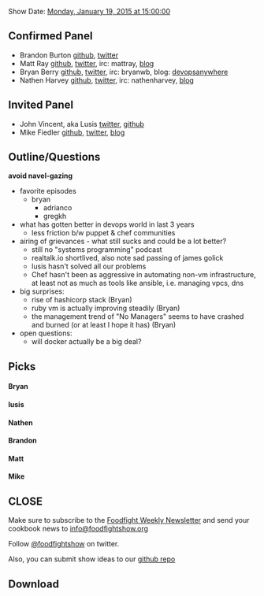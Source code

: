 Show Date:  [Monday, January 19, 2015 at 15:00:00](http://www.timeanddate.com/worldclock/fixedtime.html?msg=Food+Fight+Show+-+3+Year+Retrospective&iso=20150119T10&p1=1928&ah=1)

Confirmed Panel<a name="panel"></a>
-----
* Brandon Burton [github](http://github.com/solarce), [twitter](https://twitter.com/solarce)
* Matt Ray [github](http://github.com/mattray), [twitter](http://twitter.com/mattray), irc: mattray, [blog](http://www.leastresistance.net/)
* Bryan Berry [github](http://github.com/bryanwb), [twitter](http://twitter.com/bryanwb), irc: bryanwb, blog: [devopsanywhere](http://devopsanywhere.blogspot.com)
* Nathen Harvey [github](http://github.com/nathenharvey), [twitter](http://twitter.com/nathenharvey), irc: nathenharvey, [blog](http://nathenharvey.com)

Invited Panel
-----
* John Vincent, aka Lusis [twitter](https://twitter.com/#!/lusis), [github](https://github.com/lusis)
* Mike Fiedler [github](http://github.com/miketheman), [twitter](http://twitter.com/mikefiedler), [blog](http://www.miketheman.net)


Outline/Questions
-----------------
**avoid navel-gazing**

* favorite episodes
  * bryan
    - adrianco
    - gregkh
* what has gotten better in devops world in last 3 years
  * less friction b/w puppet & chef communities
* airing of grievances - what still sucks and could be a lot better?
  * still no "systems programming" podcast
  * realtalk.io shortlived, also note sad passing of james golick
  * lusis hasn't solved all our problems
  * Chef hasn't been as aggressive in automating non-vm infrastructure, at least not as much as tools like ansible, i.e. managing vpcs, dns
* big surprises:
  * rise of hashicorp stack (Bryan)
  * ruby vm is actually improving steadily (Bryan)
  * the management trend of "No Managers" seems to have crashed and burned (or at least I hope it has) (Bryan)
* open questions:
  * will docker actually be a big deal?


Picks<a name="picks"></a>
-----

#### Bryan  

#### lusis  

#### Nathen  

#### Brandon  

#### Matt  

#### Mike  

CLOSE
-----

Make sure to subscribe to the [Foodfight Weekly Newsletter](http://bit.ly/ffsmail) and send your cookbook
news to info@foodfightshow.org

Follow [@foodfightshow](http://twitter.com/foodfightshow) on twitter.

Also, you can submit show ideas to our [github repo](https://github.com/foodfight/showz)



Download
--------
